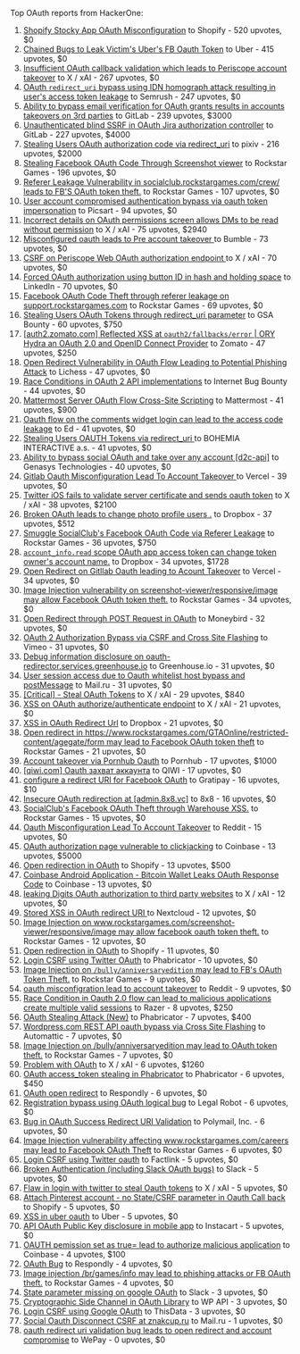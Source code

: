 Top OAuth reports from HackerOne:

1. [Shopify Stocky App OAuth Misconfiguration](https://hackerone.com/reports/740989) to Shopify - 520 upvotes, $0
2. [Chained Bugs to Leak Victim's Uber's FB Oauth Token](https://hackerone.com/reports/202781) to Uber - 415 upvotes, $0
3. [Insufficient OAuth callback validation which leads to Periscope account takeover](https://hackerone.com/reports/110293) to X / xAI - 267 upvotes, $0
4. [OAuth `redirect_uri` bypass using IDN homograph attack resulting in user's access token leakage](https://hackerone.com/reports/861940) to Semrush - 247 upvotes, $0
5. [Ability to bypass email verification for OAuth grants results in accounts takeovers on 3rd parties](https://hackerone.com/reports/922456) to GitLab - 239 upvotes, $3000
6. [Unauthenticated blind SSRF in OAuth Jira authorization controller](https://hackerone.com/reports/398799) to GitLab - 227 upvotes, $4000
7. [Stealing Users OAuth authorization code via redirect_uri](https://hackerone.com/reports/1861974) to pixiv - 216 upvotes, $2000
8. [Stealing Facebook OAuth Code Through Screenshot viewer](https://hackerone.com/reports/488269) to Rockstar Games - 196 upvotes, $0
9. [Referer Leakage Vulnerability in  socialclub.rockstargames.com/crew/ leads to FB'S OAuth token theft.](https://hackerone.com/reports/787160) to Rockstar Games - 107 upvotes, $0
10. [User account compromised authentication bypass via oauth token impersonation](https://hackerone.com/reports/739321) to Picsart - 94 upvotes, $0
11. [Incorrect details on OAuth permissions screen allows DMs to be read without permission](https://hackerone.com/reports/434763) to X / xAI - 75 upvotes, $2940
12. [Misconfigured oauth leads to Pre account takeover ](https://hackerone.com/reports/1074047) to Bumble - 73 upvotes, $0
13. [CSRF on Periscope Web OAuth authorization endpoint ](https://hackerone.com/reports/215381) to X / xAI - 70 upvotes, $0
14. [Forced OAuth authorization using button ID in hash and holding space](https://hackerone.com/reports/2649615) to LinkedIn - 70 upvotes, $0
15. [Facebook OAuth Code Theft through referer leakage on support.rockstargames.com](https://hackerone.com/reports/482743) to Rockstar Games - 69 upvotes, $0
16. [Stealing Users OAuth Tokens through redirect_uri parameter](https://hackerone.com/reports/665651) to GSA Bounty - 60 upvotes, $750
17. [[auth2.zomato.com] Reflected XSS at `oauth2/fallbacks/error` | ORY Hydra an OAuth 2.0 and OpenID Connect Provider](https://hackerone.com/reports/456333) to Zomato - 47 upvotes, $250
18. [Open Redirect Vulnerability in OAuth Flow Leading to Potential Phishing Attack](https://hackerone.com/reports/3099816) to Lichess - 47 upvotes, $0
19. [Race Conditions in OAuth 2 API implementations](https://hackerone.com/reports/55140) to Internet Bug Bounty - 44 upvotes, $0
20. [Mattermost Server OAuth Flow Cross-Site Scripting](https://hackerone.com/reports/1216203) to Mattermost - 41 upvotes, $900
21. [Oauth flow on the comments widget login can lead to the access code leakage](https://hackerone.com/reports/292783) to Ed - 41 upvotes, $0
22. [Stealing Users OAUTH Tokens via redirect_uri ](https://hackerone.com/reports/405100) to BOHEMIA INTERACTIVE a.s. - 41 upvotes, $0
23. [Ability to bypass social OAuth and take over any account [d2c-api]](https://hackerone.com/reports/729960) to Genasys Technologies - 40 upvotes, $0
24. [Gitlab Oauth Misconfiguration Lead To Account Takeover ](https://hackerone.com/reports/541701) to Vercel - 39 upvotes, $0
25. [Twitter iOS fails to validate server certificate and sends oauth token](https://hackerone.com/reports/168538) to X / xAI - 38 upvotes, $2100
26. [Broken OAuth leads to change photo profile users .](https://hackerone.com/reports/642475) to Dropbox - 37 upvotes, $512
27. [Smuggle SocialClub's Facebook OAuth Code via Referer Leakage](https://hackerone.com/reports/342709) to Rockstar Games - 36 upvotes, $750
28. [`account_info.read` scope OAuth app access token can change token owner's account name.](https://hackerone.com/reports/1031240) to Dropbox - 34 upvotes, $1728
29. [Open Redirect on Gitllab Oauth leading to Acount Takeover](https://hackerone.com/reports/677617) to Vercel - 34 upvotes, $0
30. [Image Injection vulnerability on screenshot-viewer/responsive/image may allow Facebook OAuth token theft.](https://hackerone.com/reports/655288) to Rockstar Games - 34 upvotes, $0
31. [Open Redirect through POST Request in OAuth](https://hackerone.com/reports/1129761) to Moneybird - 32 upvotes, $0
32. [OAuth 2 Authorization Bypass via CSRF and Cross Site Flashing](https://hackerone.com/reports/136582) to Vimeo - 31 upvotes, $0
33. [Debug information disclosure on oauth-redirector.services.greenhouse.io](https://hackerone.com/reports/315205) to Greenhouse.io - 31 upvotes, $0
34. [User session access due to Oauth whitelist host bypass and postMessage](https://hackerone.com/reports/875938) to Mail.ru - 31 upvotes, $0
35. [[Critical] - Steal OAuth Tokens](https://hackerone.com/reports/131202) to X / xAI - 29 upvotes, $840
36. [XSS on OAuth authorize/authenticate endpoint](https://hackerone.com/reports/87040) to X / xAI - 21 upvotes, $0
37. [XSS in OAuth Redirect Url](https://hackerone.com/reports/163707) to Dropbox - 21 upvotes, $0
38. [Open redirect in https://www.rockstargames.com/GTAOnline/restricted-content/agegate/form may lead to Facebook OAuth token theft](https://hackerone.com/reports/798121) to Rockstar Games - 21 upvotes, $0
39. [Account takeover via Pornhub Oauth](https://hackerone.com/reports/192648) to Pornhub - 17 upvotes, $1000
40. [[qiwi.com] Oauth захват аккаунта](https://hackerone.com/reports/159507) to QIWI - 17 upvotes, $0
41. [configure a redirect URI for Facebook OAuth](https://hackerone.com/reports/140432) to Gratipay - 16 upvotes, $10
42. [Insecure OAuth redirection at [admin.8x8.vc]](https://hackerone.com/reports/770548) to 8x8 - 16 upvotes, $0
43. [SocialClub's Facebook OAuth Theft through Warehouse XSS.](https://hackerone.com/reports/316948) to Rockstar Games - 15 upvotes, $0
44. [Oauth Misconfiguration Lead To Account Takeover](https://hackerone.com/reports/1212374) to Reddit - 15 upvotes, $0
45. [OAuth authorization page vulnerable to clickjacking](https://hackerone.com/reports/65825) to Coinbase - 13 upvotes, $5000
46. [Open redirection in OAuth](https://hackerone.com/reports/55525) to Shopify - 13 upvotes, $500
47. [Coinbase Android Application - Bitcoin Wallet Leaks OAuth Response Code](https://hackerone.com/reports/5314) to Coinbase - 13 upvotes, $0
48. [leaking Digits OAuth authorization to third party websites](https://hackerone.com/reports/166942) to X / xAI - 12 upvotes, $0
49. [Stored XSS in OAuth redirect URI ](https://hackerone.com/reports/261138) to Nextcloud - 12 upvotes, $0
50. [Image Injection on www.rockstargames.com/screenshot-viewer/responsive/image may allow facebook oauth token theft.](https://hackerone.com/reports/497655) to Rockstar Games - 12 upvotes, $0
51. [Open redirection in OAuth](https://hackerone.com/reports/405697) to Shopify - 11 upvotes, $0
52. [Login CSRF using Twitter OAuth](https://hackerone.com/reports/2228) to Phabricator - 10 upvotes, $0
53. [Image Injection on `/bully/anniversaryedition` may lead to FB's OAuth Token Theft.](https://hackerone.com/reports/659784) to Rockstar Games - 9 upvotes, $0
54. [oauth misconfigration lead to account takeover](https://hackerone.com/reports/1815463) to Reddit - 9 upvotes, $0
55. [Race Condition in Oauth 2.0 flow can lead to malicious applications create multiple valid sessions](https://hackerone.com/reports/699112) to Razer - 8 upvotes, $250
56. [OAuth Stealing Attack (New)](https://hackerone.com/reports/3930) to Phabricator - 7 upvotes, $400
57. [Wordpress.com REST API oauth bypass via Cross Site Flashing](https://hackerone.com/reports/176308) to Automattic - 7 upvotes, $0
58. [Image Injection on /bully/anniversaryedition may lead to OAuth token theft.](https://hackerone.com/reports/498358) to Rockstar Games - 7 upvotes, $0
59. [Problem with OAuth](https://hackerone.com/reports/46485) to X / xAI - 6 upvotes, $1260
60. [OAuth access_token stealing in Phabricator](https://hackerone.com/reports/3596) to Phabricator - 6 upvotes, $450
61. [OAuth open redirect](https://hackerone.com/reports/7900) to Respondly - 6 upvotes, $0
62. [Registration bypass using OAuth logical bug](https://hackerone.com/reports/64946) to Legal Robot - 6 upvotes, $0
63. [Bug in OAuth Success Redirect URI Validation](https://hackerone.com/reports/753547) to Polymail, Inc. - 6 upvotes, $0
64. [Image Injection vulnerability affecting www.rockstargames.com/careers may lead to Facebook OAuth Theft](https://hackerone.com/reports/491654) to Rockstar Games - 6 upvotes, $0
65. [Login CSRF using Twitter oauth](https://hackerone.com/reports/13555) to Factlink - 5 upvotes, $0
66. [Broken Authentication (including Slack OAuth bugs)](https://hackerone.com/reports/2559) to Slack - 5 upvotes, $0
67. [Flaw in login with twitter to steal Oauth tokens](https://hackerone.com/reports/44492) to X / xAI - 5 upvotes, $0
68. [Attach Pinterest account - no State/CSRF parameter in Oauth Call back](https://hackerone.com/reports/111218) to Shopify - 5 upvotes, $0
69. [XSS in uber oauth](https://hackerone.com/reports/131052) to Uber - 5 upvotes, $0
70. [API OAuth Public Key disclosure in mobile app](https://hackerone.com/reports/160120) to Instacart - 5 upvotes, $0
71. [OAUTH pemission set as true= lead to authorize malicious application](https://hackerone.com/reports/87561) to Coinbase - 4 upvotes, $100
72. [OAuth Bug](https://hackerone.com/reports/9460) to Respondly - 4 upvotes, $0
73. [Image injection /br/games/info may lead to phishing attacks or FB OAuth theft.](https://hackerone.com/reports/510388) to Rockstar Games - 4 upvotes, $0
74. [State parameter missing on google OAuth](https://hackerone.com/reports/2688) to Slack - 3 upvotes, $0
75. [Cryptographic Side Channel in OAuth Library](https://hackerone.com/reports/31168) to WP API - 3 upvotes, $0
76. [Login CSRF using Google OAuth](https://hackerone.com/reports/118737) to ThisData - 3 upvotes, $0
77. [Social Oauth Disconnect CSRF at znakcup.ru](https://hackerone.com/reports/1074869) to Mail.ru - 1 upvotes, $0
78. [oauth redirect uri validation bug leads to open redirect and account compromise](https://hackerone.com/reports/20661) to WePay - 0 upvotes, $0
